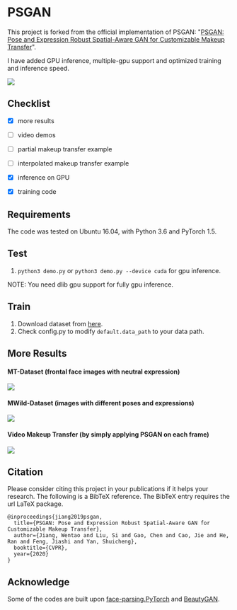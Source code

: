 # PSGAN

This project is forked from the official implementation of PSGAN: "[PSGAN: Pose and Expression Robust Spatial-Aware GAN for Customizable Makeup Transfer](https://arxiv.org/abs/1909.06956)". 

I have added GPU inference, multiple-gpu support and optimized training and inference speed.

![](psgan_framework.png)

## Checklist
- [x] more results 
- [ ] video demos
- [ ] partial makeup transfer example
- [ ] interpolated makeup transfer example
- [x] inference on GPU
- [x] training code


## Requirements
   The code was tested on Ubuntu 16.04, with Python 3.6 and PyTorch 1.5.

## Test

1. `python3 demo.py` or `python3 demo.py --device cuda` for gpu inference.

NOTE: You need dlib gpu support for fully gpu inference.

## Train
1. Download dataset from [here]().
2. Check config.py to modify `default.data_path` to your data path.
  
## More Results

#### MT-Dataset (frontal face images with neutral expression)

![](MT-results.png)


#### MWild-Dataset (images with different poses and expressions)

![](MWild-results.png)

#### Video Makeup Transfer (by simply applying PSGAN on each frame)

![](Video_MT.png)

## Citation
Please consider citing this project in your publications if it helps your research. The following is a BibTeX reference. The BibTeX entry requires the url LaTeX package.

~~~
@inproceedings{jiang2019psgan,
  title={PSGAN: Pose and Expression Robust Spatial-Aware GAN for Customizable Makeup Transfer},
  author={Jiang, Wentao and Liu, Si and Gao, Chen and Cao, Jie and He, Ran and Feng, Jiashi and Yan, Shuicheng},
  booktitle={CVPR},
  year={2020}
}
~~~

## Acknowledge
Some of the codes are built upon [face-parsing.PyTorch](https://github.com/zllrunning/face-parsing.PyTorch) and [BeautyGAN](https://github.com/wtjiang98/BeautyGAN_pytorch). 
